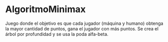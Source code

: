 # AlgoritmoMinimax
Juego donde el objetivo es que cada jugador (máquina y humano) obtenga la mayor cantidad de puntos, gana el jugador con más puntos. Se crea el árbol por profundidad y se usa la poda alfa-beta.
